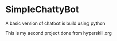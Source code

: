 # SimpleChattyBot
A basic version of chatbot is build using python

This is my second project done from hyperskill.org
